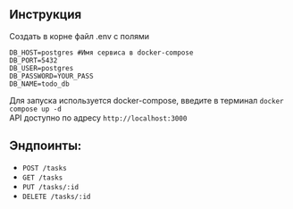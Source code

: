 ## Инструкция
Создать в корне файл .env с полями
```
DB_HOST=postgres #Имя сервиса в docker-compose
DB_PORT=5432
DB_USER=postgres 
DB_PASSWORD=YOUR_PASS
DB_NAME=todo_db
```
Для запуска используется docker-compose, введите в терминал `docker compose up -d`  
API доступно по адресу `http://localhost:3000`


## Эндпоинты:
- `POST /tasks`
- `GET /tasks`
- `PUT /tasks/:id`
- `DELETE /tasks/:id`
